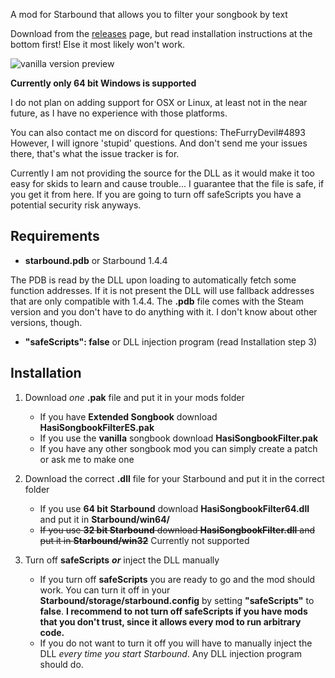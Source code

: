 A mod for Starbound that allows you to filter your songbook by text

Download from the [releases](https://github.com/TheFurryDevil/HasiSongbookFilter/releases) page, but read installation instructions at the bottom first! Else it most likely won't work.

![vanilla version preview](https://cdn.imgchest.com/files/5g4z9cmo372.gif)

**Currently only 64 bit Windows is supported**

I do not plan on adding support for OSX or Linux, at least not in the near future, as I have no experience with those platforms.

You can also contact me on discord for questions: TheFurryDevil#4893
However, I will ignore 'stupid' questions. And don't send me your issues there, that's what the issue tracker is for.

Currently I am not providing the source for the DLL as it would make it too easy for skids to learn and cause trouble...
I guarantee that the file is safe, if you get it from here. If you are going to turn off safeScripts you have a potential security risk anyways.

## Requirements

* **starbound.pdb** or Starbound 1.4.4

The PDB is read by the DLL upon loading to automatically fetch some function addresses. If it is not present the DLL will use fallback addresses that are only compatible with 1.4.4.
The **.pdb** file comes with the Steam version and you don't have to do anything with it. I don't know about other versions, though.

* **"safeScripts": false** or DLL injection program (read Installation step 3)

## Installation

1. Download *one* **.pak** file and put it in your mods folder
    * If you have **Extended Songbook** download **HasiSongbookFilterES.pak**
    * If you use the **vanilla** songbook download **HasiSongbookFilter.pak**
    * If you have any other songbook mod you can simply create a patch or ask me to make one

2. Download the correct **.dll** file for your Starbound and put it in the correct folder
    * If you use **64 bit Starbound** download **HasiSongbookFilter64.dll** and put it in **Starbound/win64/**
    * ~~If you use **32 bit Starbound** download **HasiSongbookFilter.dll** and put it in **Starbound/win32**~~
    Currently not supported

3. Turn off **safeScripts** ***or*** inject the DLL manually
    * If you turn off **safeScripts** you are ready to go and the mod should work.
    You can turn it off in your **Starbound/storage/starbound.config** by setting **"safeScripts"** to **false**.
    **I recommend to not turn off safeScripts if you have mods that you don't trust, since it allows every mod to run arbitrary code.**
    * If you do not want to turn it off you will have to manually inject the DLL *every time you start Starbound*. Any DLL injection program should do.
